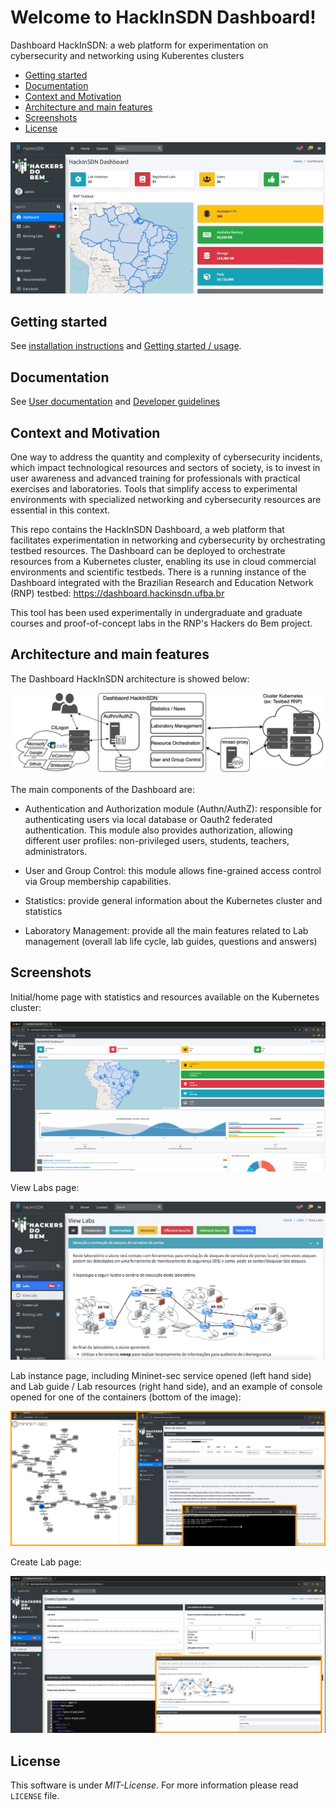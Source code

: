 # Welcome to HackInSDN Dashboard!

Dashboard HackInSDN: a web platform for experimentation on cybersecurity and networking using Kuberentes clusters

- [Getting started](#getting-started)
- [Documentation](#documentation)
- [Context and Motivation](#context-and-motivation)
- [Architecture and main features](#architecture-and-main-features)
- [Screenshots](#screenshots)
- [License](#license)

![img-alt](./doc/img/dashboard-overview.gif)

## Getting started

See [installation instructions](./doc/INSTALL.md) and [Getting started / usage](./doc/GETTING_STARTED.md).

## Documentation

See [User documentation](./doc/GETTING_STARTED.md) and [Developer guidelines](./doc/DEV.md)

## Context and Motivation

One way to address the quantity and complexity of cybersecurity incidents,
which impact technological resources and sectors of society, is to invest
in user awareness and advanced training for professionals with practical
exercises and laboratories. Tools that simplify access to experimental 
environments with specialized networking and cybersecurity resources 
are essential in this context.

This repo contains the HackInSDN Dashboard, a web platform that facilitates 
experimentation in networking and cybersecurity by orchestrating testbed
resources. The Dashboard can be deployed to orchestrate resources from a 
Kubernetes cluster, enabling its use in cloud commercial environments and 
scientific testbeds. There is a running instance of the Dashboard integrated
with the Brazilian Research and Education Network (RNP) testbed: https://dashboard.hackinsdn.ufba.br

This tool has been used experimentally in undergraduate and graduate courses and 
proof-of-concept labs in the RNP's Hackers do Bem project.

## Architecture and main features

The Dashboard HackInSDN architecture is showed below:

![img-alt](./doc/img/dashboard-hackinsdn-2.png)

The main components of the Dashboard are:

- Authentication and Authorization module (Authn/AuthZ): responsible for authenticating users via local database or Oauth2 federated authentication. This module also provides authorization, allowing different user profiles: non-privileged users, students, teachers, administrators.

- User and Group Control: this module allows fine-grained access control via Group membership capabilities.

- Statistics: provide general information about the Kubernetes cluster and statistics

- Laboratory Management: provide all the main features related to Lab management (overall lab life cycle, lab guides, questions and answers)

## Screenshots

Initial/home page with statistics and resources available on the Kubernetes cluster:

![img-alt](./doc/img/dashboard-tela-inicial.png)

View Labs page:

![img-alt](./doc/img/dashboard-lab-view.png)

Lab instance page, including Mininet-sec service opened (left hand side) and Lab guide / Lab resources (right hand side), and an example of console opened for one of the containers (bottom of the image):

![img-alt](./doc/img/dashboard-lab-running.png)

Create Lab page:

![img-alt](./doc/img/dashboard-create-update-lab.png)

## License

This software is under _MIT-License_. For more information please read `LICENSE` file.
